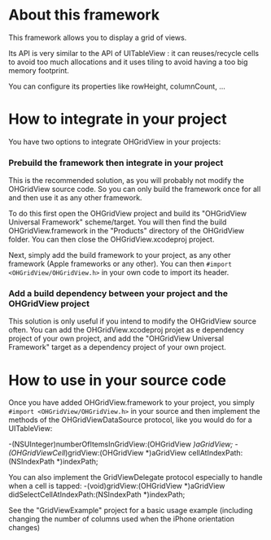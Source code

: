 # About this framework

This framework allows you to display a grid of views.

Its API is very similar to the API of UITableView : it can reuses/recycle cells to avoid too much allocations and it uses tiling to avoid having a too big memory footprint.

You can configure its properties like rowHeight, columnCount, ...

# How to integrate in your project

You have two options to integrate OHGridView in your projects:

### Prebuild the framework then integrate in your project

This is the recommended solution, as you will probably not modify the OHGridView source code. So you can only build the framework once for all and then use it as any other framework.

To do this first open the OHGridView project and build its "OHGridView Universal Framework" scheme/target.
You will then find the build OHGridView.framework in the "Products" directory of the OHGridView folder.
You can then close the OHGridView.xcodeproj project.

Next, simply add the build framework to your project, as any other framework (Apple frameworks or any other).
You can then `#import <OHGridView/OHGridView.h>` in your own code to import its header.

### Add a build dependency between your project and the OHGridView project

This solution is only useful if you intend to modify the OHGridView source often. You can add the OHGridView.xcodeproj projet as e dependency project of your own project, and add the "OHGridView Universal Framework" target as a dependency project of your own project.

# How to use in your source code

Once you have added OHGridView.framework to your project, you simply `#import <OHGridView/OHGridView.h>` in your source and then implement the methods of the OHGridViewDataSource protocol, like you would do for a UITableView:

-(NSUInteger)numberOfItemsInGridView:(OHGridView *)aGridView;
-(OHGridViewCell*)gridView:(OHGridView *)aGridView cellAtIndexPath:(NSIndexPath *)indexPath;

You can also implement the GridViewDelegate protocol especially to handle when a cell is tapped:
-(void)gridView:(OHGridView *)aGridView didSelectCellAtIndexPath:(NSIndexPath *)indexPath;


See the "GridViewExample" project for a basic usage example (including changing the number of columns used when the iPhone orientation changes)
